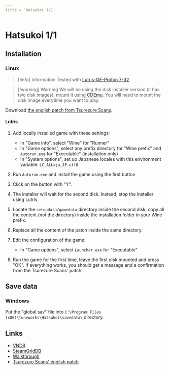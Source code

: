 ```yaml
---
title = 'Hatsukoi 1/1'
---
```


# Hatsukoi 1/1
## Installation

### Linux

> [!info] Information
> Tested with [Lutris-GE-Proton 7-32](/linux/adding-wine-versions).

> [!warning] Warning
> We will be using the disk installer version (it has two disk images), mount it using [CDEmu](/linux/cdemu). You will need to mount the disk image everytime you want to play.

Download [the english patch from Tsurezure Scans](https://tsurezurescans.wordpress.com/2018/09/27/hatsukoi-1-1-full-english-patch-main-game-append-scenarios/).

#### Lutris

1. Add locally installed game with these settings:

   * In "Game info", select "Wine" for "Runner"
   * In "Game options", select any prefix directory for "Wine prefix" and `Autorun.exe` for "Executable" (installation only)
   * In "System options", set up Japanese locales with this environment variable: `LC_ALL=ja_JP.utf8`

2. Run `Autorun.exe` and install the game using the first button
3. Click on the button with "Y".
4. The installer will wait for the second disk. Instead, stop the installer using Lutris.
5. Locate the `setupdata/gamedata` directory inside the second disk, copy all the content (not the directory) inside the installation folder in your Wine prefix.
6. Replace all the content of the patch inside the same directory.
7. Edit the configuration of the game:

   * In "Game options", select `Launcher.exe` for "Executable"

8. Run the game for the first time, leave the first disk mounted and press "OK". If everything works, you should get a message and a confirmation from the Tsurezure Scans' patch.

## Save data

### Windows

Put the "global.sav" file into `C:\Program Files (x86)\toneworks\Hatsukoi\savedata\` directory.

## Links

* [VNDB](https://vndb.org/v9124)
* [SteamGridDB](https://www.steamgriddb.com/game/5353498)
* [Walkthrough](https://forums.fuwanovel.net/topic/17689-hatsukoi-11/)
* [Tsurezure Scans' english patch](https://tsurezurescans.wordpress.com/2018/09/27/hatsukoi-1-1-full-english-patch-main-game-append-scenarios/)
